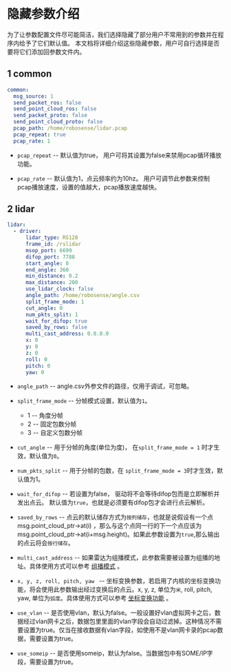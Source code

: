 # 隐藏参数介绍

为了让参数配置文件尽可能简洁，我们选择隐藏了部分用户不常用到的参数并在程序内给予了它们默认值。 本文档将详细介绍这些隐藏参数，用户可自行选择是否要将它们添加回参数文件内。

## 1 common

```yaml
common:
  msg_source: 1                                         
  send_packet_ros: false                                
  send_point_cloud_ros: false                           
  send_packet_proto: false                              
  send_point_cloud_proto: false                         
  pcap_path: /home/robosense/lidar.pcap                 
  pcap_repeat: true									    
  pcap_rate: 1  											
```

- ```pcap_repeat``` -- 默认值为true， 用户可将其设置为false来禁用pcap循环播放功能。

- ```pcap_rate``` -- 默认值为1，点云频率约为10hz。 用户可调节此参数来控制pcap播放速度，设置的值越大，pcap播放速度越快。



## 2 lidar

```yaml
lidar:
  - driver:
      lidar_type: RS128            
      frame_id: /rslidar           
      msop_port: 6699              
      difop_port: 7788             
      start_angle: 0               
      end_angle: 360             
      min_distance: 0.2            
      max_distance: 200           
      use_lidar_clock: false       
      angle_path: /home/robosense/angle.csv   
      split_frame_mode: 1	      
      cut_angle: 0   
	  num_pkts_split: 1 	                    
      wait_for_difop: true         
      saved_by_rows: false
      multi_cast_address: 0.0.0.0
      x: 0
      y: 0
      z: 0
      roll: 0
      pitch: 0
      yaw: 0
```

- ```angle_path``` -- angle.csv外参文件的路径，仅用于调试，可忽略。
- ```split_frame_mode``` -- 分帧模式设置，默认值为```1```。
  - 1 -- 角度分帧
  - 2 -- 固定包数分帧
  - 3 -- 自定义包数分帧
- ```cut_angle``` --  用于分帧的角度(单位为度)， 在```split_frame_mode = 1``` 时才生效，默认值为```0```。
- ```num_pkts_split``` -- 用于分帧的包数，在 ```split_frame_mode = 3```时才生效，默认值为1。
- ```wait_for_difop``` -- 若设置为false， 驱动将不会等待difop包而是立即解析并发出点云。 默认值为```true```，也就是必须要有difop包才会进行点云解析。
- ```saved_by_rows``` --  点云的默认储存方式为```按列储存```，也就是说假设有一个点msg.point_cloud_ptr->at(i) ，那么与这个点同一行的下一个点应该为msg.point_cloud_ptr->at(i+msg.height)。如果此参数设置为```true```,那么输出的点云将会```按行储存```。
- ```multi_cast_address``` -- 如果雷达为组播模式，此参数需要被设置为组播的地址。具体使用方式可以参考 [组播模式](../howto/how_to_use_multi_cast_function_cn.md) 。

- ```x, y, z, roll, pitch, yaw ``` -- 坐标变换参数，若启用了内核的坐标变换功能，将会使用此参数输出经过变换后的点云。x, y, z, 单位为```米```, roll, pitch, yaw, 单位为```弧度```。具体使用方式可以参考 [坐标变换功能](../howto/how_to_use_coordinate_transformation_cn.md) 。
- ```use_vlan``` -- 是否使用vlan，默认为false。一般设置好vlan虚拟网卡之后，数据经过vlan网卡之后，数据包里里面的vlan字段会自动过滤掉。这种情况不需要设置为true。仅当在接收数据有vlan字段，如使用不是vlan网卡录的pcap数据，需要设置为true。
- ```use_someip``` -- 是否使用someip，默认为false。当数据包中有SOME/IP字段，需要设置为true。